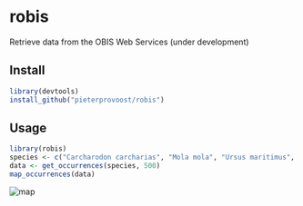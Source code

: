 # robis

Retrieve data from the OBIS Web Services (under development)

## Install

```R
library(devtools)
install_github("pieterprovoost/robis")
```

## Usage

```R
library(robis)
species <- c("Carcharodon carcharias", "Mola mola", "Ursus maritimus", "Aptenodytes forsteri")
data <- get_occurrences(species, 500)
map_occurrences(data)
```

![map](https://raw.githubusercontent.com/pieterprovoost/robis/master/map.png)
